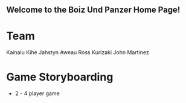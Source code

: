 ## Welcome to the Boiz Und Panzer Home Page!


# Team

Kainalu Kihe
Jahstyn Aweau
Ross Kurizaki
John Martinez

# Game Storyboarding

- 2 - 4 player game
